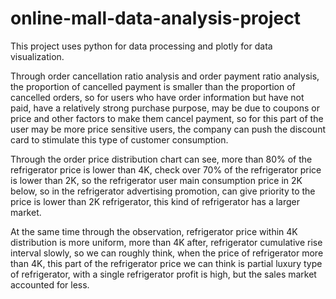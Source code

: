 # online-mall-data-analysis-project


This project uses python for data processing and plotly for data visualization.

Through order cancellation ratio analysis and order payment ratio analysis, the proportion of cancelled payment is smaller than the proportion of cancelled orders, so for users who have order information but have not paid, have a relatively strong purchase purpose, may be due to coupons or price and other factors to make them cancel payment, so for this part of the user may be more price sensitive users, the company can push the discount card to stimulate this type of customer consumption.

Through the order price distribution chart can see, more than 80% of the refrigerator price is lower than 4K, check over 70% of the refrigerator price is lower than 2K, so the refrigerator user main consumption price in 2K below, so in the refrigerator advertising promotion, can give priority to the price is lower than 2K refrigerator, this kind of refrigerator has a larger market.

At the same time through the observation, refrigerator price within 4K distribution is more uniform, more than 4K after, refrigerator cumulative rise interval slowly, so we can roughly think, when the price of refrigerator more than 4K, this part of the refrigerator price we can think is partial luxury type of refrigerator, with a single refrigerator profit is high, but the sales market accounted for less.
